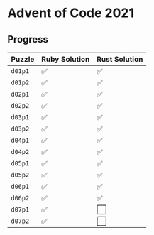 # Advent of Code 2021

## Progress

Puzzle | Ruby Solution | Rust Solution
-|-|-
`d01p1` | ✅ | ✅
`d01p2` | ✅ | ✅
`d02p1` | ✅ | ✅
`d02p2` | ✅ | ✅
`d03p1` | ✅ | ✅
`d03p2` | ✅ | ✅
`d04p1` | ✅ | ✅
`d04p2` | ✅ | ✅️
`d05p1` | ✅ | ✅
`d05p2` | ✅ | ✅️
`d06p1` | ✅ | ✅️
`d06p2` | ✅ | ✅️
`d07p1` | ✅ | ⬜️
`d07p2` | ✅ | ⬜️
